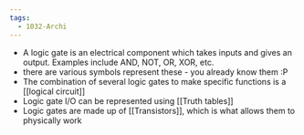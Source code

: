 ```yaml
---
tags:
  - 1032-Archi
---
```

- A logic gate is an electrical component which takes inputs and gives an output. Examples include AND, NOT, OR, XOR, etc.
- there are various symbols represent these - you already know them :P
- The combination of several logic gates to make specific functions is a [[logical circuit]]
- Logic gate I/O can be represented using [[Truth tables]]
- Logic gates are made up of [[Transistors]], which is what allows them to physically work